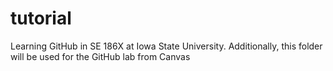 # tutorial
Learning GitHub in SE 186X at Iowa State University. Additionally, this folder will be used for the GitHub lab from Canvas
